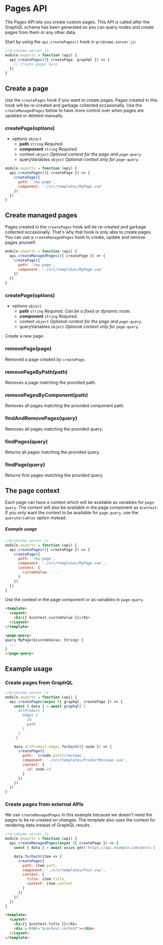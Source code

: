 # Pages API

The Pages API lets you create custom pages. This API is called after the GraphQL schema has been generated so you can query nodes and create pages from them or any other data.

Start by using the `api.createPages()` hook in `gridsome.server.js`:

```js
//gridsome.server.js
module.exports = function (api) {
  api.createPages(({ createPage, graphql }) => {
    // Create pages here
  })
}
```

## Create a page

Use the `createPages` hook if you want to create pages. Pages created in this hook will be re-created and garbage collected occasionally. Use the `createManagedPages` below to have more control over when pages are updated or deleted manually.

### createPage(options)

- options `object`
  - **path** `string` *Required.*
  - **component** `string` *Required.*
  - context `object` *Optional context for the page and `page-query`.*
  - queryVariables `object`  *Optional context only for `page-query`.*

```js
module.exports = function (api) {
  api.createPages(({ createPage }) => {
    createPage({
      path: '/my-page',
      component: './src/templates/MyPage.vue'
    })
  })
}
```

## Create managed pages

Pages created in the `createPages` hook will be re-created and garbage collected occasionally. That's why that hook is only able to create pages. You can use a `createManagedPages` hook to create, update and remove pages yourself.

```js
module.exports = function (api) {
  api.createManagedPages(({ createPage }) => {
    createPage({
      path: '/my-page',
      component: './src/templates/MyPage.vue'
    })
  })
}
```

### createPage(options)

- options `object`
  - **path** `string` *Required. Can be a fixed or dynamic route.*
  - **component** `string` *Required.*
  - context `object` *Optional context for the page and `page-query`.*
  - queryVariables `object`  *Optional context only for `page-query`.*

Create a new page.

### removePage(page)

Removed a page created by `createPage`.

### removePageByPath(path)

Removes a page matching the provided path.

### removePagesByComponent(path)

Removes all pages matching the provided component path.

### findAndRemovePages(query)

Removes all pages matching the provided query.

### findPages(query)

Returns all pages matching the provided query.

### findPage(query)

Returns first pages matching the provided query.

## The page context

Each page can have a context which will be available as variables for `page-query`. The context will also be available in the page component as `$context`. If you only want the context to be available for `page-query`, use the `queryVariables` option instead.

##### Example usage

```js
//gridsome.server.js
module.exports = function (api) {
  api.createPages(({ createPage }) => {
    createPage({
      path: '/my-page',
      component: './src/templates/MyPage.vue',
      context: {
        customValue: '...'
      }
    })
  })
}
```

Use the context in the page component or as variables in `page-query`.

```html
<template>
  <Layout>
    <h1>{{ $context.customValue }}</h1>
  </Layout>
</template>

<page-query>
query MyPage($customValue: String) {
  ...
}
</page-query>
```

## Example usage

### Create pages from GraphQL

````js
//gridsome.server.js
module.exports = function (api) {
  api.createPages(async ({ graphql, createPage }) => {
    const { data } = await graphql(`{
      allProduct {
        edges {
          id
          path
        }
      }
    `)

    data.allProduct.edges.forEach(({ node }) => {
      createPage({
        path: `${node.path}/reviews`,
        component: './src/templates/ProductReviews.vue',
        context: {
          id: node.id
        }
      })
    })
  })
}
````

### Create pages from external APIs

We use `createManagedPages` in this example because we doesn't need the pages to be re-created on changes. The template also uses the context for rendering data instead of GraphQL results.

```js
//gridsome.server.js
module.exports = function (api) {
  api.createManagedPages(async ({ createPage }) => {
    const { data } = await axios.get('https://api.example.com/posts')

    data.forEach(item => {
      createPage({
        path: item.path,
        component: './src/templates/Post.vue',
        context: {
          title: item.title,
          content: item.content
        }
      })
    })
  })
}
```

```html
<template>
  <Layout>
    <h1>{{ $context.title }}</h1>
    <div v-html="$context.content"></div>
  </Layout>
</template>
```
